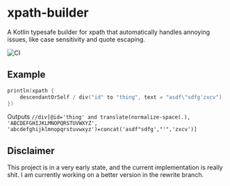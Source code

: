 # xpath-builder
A Kotlin typesafe builder for xpath that automatically handles annoying issues, like case sensitivity and quote escaping.

![CI](https://github.com/DetachHead/xpath-builder/workflows/CI/badge.svg)

## Example

```kotlin
println(xpath {
    descendantOrSelf / div("id" to "thing", text = "asdf\"sdfg'zxcv")
})
```
Outputs `//div[@id='thing' and translate(normalize-space(.), 'ABCDEFGHIJKLMNOPQRSTUVWXYZ', 'abcdefghijklmnopqrstuvwxyz')=concat('asdf"sdfg',"'",'zxcv')]`

## Disclaimer
This project is in a very early state, and the current implementation is really shit. I am currently working on a better version in the rewrite branch.
